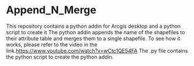 # Append_N_Merge
This repository contains a python addin for Arcgis desktop and a python script to create it
The python addin appends the name of the shapefiles to their attribute table and merges them to a single shapefile. To see how it works, please refer to the video in the link.https://www.youtube.com/watch?v=wCtc1QE54FA
The .py file contains the python script to create the python addin.
